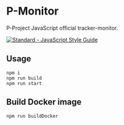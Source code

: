 # P-Monitor

P-Project JavaScript official tracker-monitor.

[![Standard - JavaScript Style Guide](https://img.shields.io/badge/code%20style-standard-brightgreen.svg)](http://standardjs.com/)

## Usage
```
npm i
npm run build
npm run start
```


## Build Docker image
```
npm run buildDocker
```

